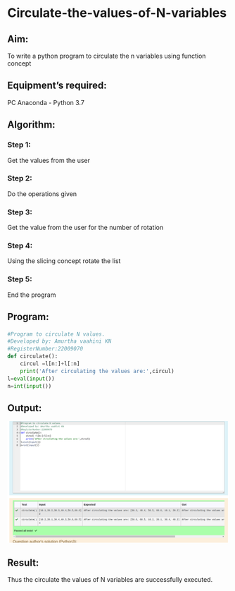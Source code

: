 # Circulate-the-values-of-N-variables
## Aim:
To write a python program to circulate the n variables using function concept
## Equipment’s required:
PC
Anaconda - Python 3.7
## Algorithm: 
### Step 1: 
Get the values from the user
### Step 2: 
Do the operations given
### Step 3: 
Get the value from the user for the number of rotation
### Step 4: 
Using the slicing concept rotate the list
### Step 5: 
End the program
## Program:
```python
#Program to circulate N values.
#Developed by: Amurtha vaahini KN
#RegisterNumber:22009070
def circulate():
    circul =l[n:]+l[:n]
    print('After circulating the values are:',circul)
l=eval(input())    
n=int(input())
```
## Output:
![](circulate.png)


## Result:
Thus the circulate the values of N variables are successfully executed.